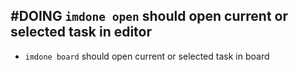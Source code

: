 ## #DOING `imdone open` should open current or selected task in editor
- `imdone board` should open current or selected task in board
<!--
#story
created:2023-10-07T17:28:35.810Z
task-id:kytB1
story-id:`imdone-open`-should-open-current-or-selected-task-in-editor order:-50
-->
